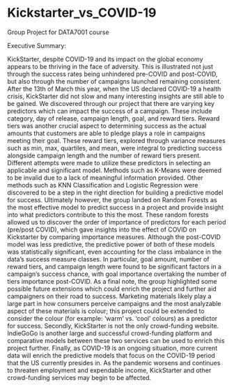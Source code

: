 # Kickstarter_vs_COVID-19
Group Project for DATA7001 course

Executive Summary:

KickStarter, despite COVID-19 and its impact on the global economy appears to be thriving in the face of adversity. This is illustrated not just through the success rates being unhindered pre-COVID and post-COVID, but also through the number of campaigns launched remaining consistent. After the 13th of March this year, when the US declared COVID-19 a health crisis, KickStarter did not slow and many interesting insights are still able to be gained.
We discovered through our project that there are varying key predictors which can impact the success of a campaign. These include category, day of release, campaign length, goal, and reward tiers. Reward tiers was another crucial aspect to determining success as the actual amounts that customers are able to pledge plays a role in campaigns meeting their goal. These reward tiers, explored through variance measures such as min, max, quartiles, and mean, were integral to predicting success alongside campaign length and the number of reward tiers present.
Different attempts were made to utilize these predictors in selecting an applicable and significant model. Methods such as K-Means were deemed to be invalid due to a lack of meaningful information provided. Other methods such as KNN Classification and Logistic Regression were discovered to be a step in the right direction for building a predictive model for success. Ultimately however, the group landed on Random Forests as the most effective model to predict success in a project and provide insight into what predictors contribute to this the most.
These random forests allowed us to discover the order of importance of predictors for each period (pre/post COVID), which gave insights into the effect of COVID on Kickstarter by comparing importance measures. Although the post-COVID model was less predictive, the predictive power of both of these models was statistically significant, even accounting for the class imbalance in the data’s success measure classes. In particular, goal amount, number of reward tiers, and campaign length were found to be significant factors in a campaign’s success chance, with goal importance overtaking the number of tiers importance post-COVID.
As a final note, the group highlighted some possible future extensions which could enrich the project and further aid campaigners on their road to success. Marketing materials likely play a large part in how consumers perceive campaigns and the most analyzable aspect of these materials is colour; this project could be extended to consider the colour (for example: ‘warm’ vs. ‘cool’ colours) as a predictor for success. Secondly, KickStarter is not the only crowd-funding website. IndieGoGo is another large and successful crowd-funding platform and comparative models between these two services can be used to enrich this project further. Finally, as COVID-19 is an ongoing situation, more current data will enrich the predictive models that focus on the COVID-19 period that the US currently presides in. As the pandemic worsens and continues to threaten employment and expendable income, KickStarter and other crowd-funding services may begin to be affected.
